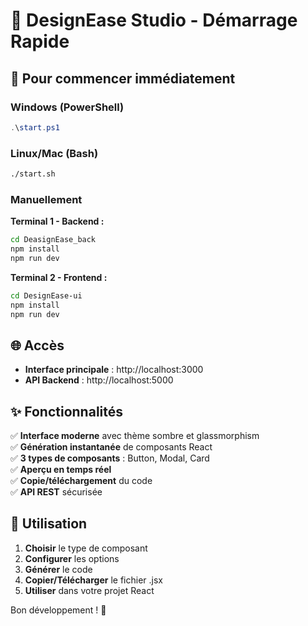 # 🎨 DesignEase Studio - Démarrage Rapide

## 🚀 Pour commencer immédiatement

### Windows (PowerShell)
```powershell
.\start.ps1
```

### Linux/Mac (Bash)
```bash
./start.sh
```

### Manuellement

**Terminal 1 - Backend :**
```bash
cd DeasignEase_back
npm install
npm run dev
```

**Terminal 2 - Frontend :**
```bash
cd DesignEase-ui
npm install
npm run dev
```

## 🌐 Accès

- **Interface principale** : http://localhost:3000
- **API Backend** : http://localhost:5000

## ✨ Fonctionnalités

✅ **Interface moderne** avec thème sombre et glassmorphism  
✅ **Génération instantanée** de composants React  
✅ **3 types de composants** : Button, Modal, Card  
✅ **Aperçu en temps réel**  
✅ **Copie/téléchargement** du code  
✅ **API REST** sécurisée  

## 🎯 Utilisation

1. **Choisir** le type de composant
2. **Configurer** les options  
3. **Générer** le code
4. **Copier/Télécharger** le fichier .jsx
5. **Utiliser** dans votre projet React

Bon développement ! 🚀
